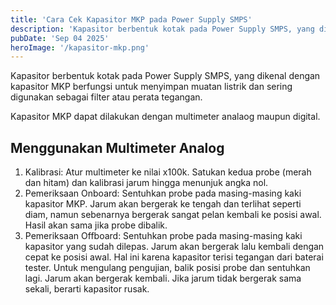 ```yaml
---
title: 'Cara Cek Kapasitor MKP pada Power Supply SMPS'
description: 'Kapasitor berbentuk kotak pada Power Supply SMPS, yang dikenal dengan kapasitor MKP berfungsi untuk menyimpan muatan listrik dan sering digunakan sebagai filter atau perata tegangan.'
pubDate: 'Sep 04 2025'
heroImage: '/kapasitor-mkp.png'
---
```


Kapasitor berbentuk kotak pada Power Supply SMPS, yang dikenal dengan kapasitor MKP berfungsi untuk menyimpan muatan listrik dan sering digunakan sebagai filter atau perata tegangan.

Kapasitor MKP dapat dilakukan dengan multimeter analaog maupun digital.
## Menggunakan Multimeter Analog
1. Kalibrasi: Atur multimeter ke nilai x100k. Satukan kedua probe (merah dan hitam) dan kalibrasi jarum hingga menunjuk angka nol.
2. Pemeriksaan Onboard: Sentuhkan probe pada masing-masing kaki kapasitor MKP. Jarum akan bergerak ke tengah dan terlihat seperti diam, namun sebenarnya bergerak sangat pelan kembali ke posisi awal. Hasil akan sama jika probe dibalik.
3. Pemeriksaan Offboard: Sentuhkan probe pada masing-masing kaki kapasitor yang sudah dilepas. Jarum akan bergerak lalu kembali dengan cepat ke posisi awal. Hal ini karena kapasitor terisi tegangan dari baterai tester. Untuk mengulang pengujian, balik posisi probe dan sentuhkan lagi. Jarum akan bergerak kembali. Jika jarum tidak bergerak sama sekali, berarti kapasitor rusak.
